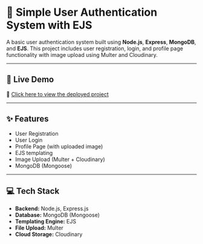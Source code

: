 # 👤 Simple User Authentication System with EJS

A basic user authentication system built using **Node.js**, **Express**, **MongoDB**, and **EJS**. This project includes user registration, login, and profile page functionality with image upload using Multer and Cloudinary.

---

## 🚀 Live Demo

🔗 [Click here to view the deployed project](https://simple-user-auth-ejs.onrender.com)

---

## ✨ Features

- User Registration
- User Login
- Profile Page (with uploaded image)
- EJS templating
- Image Upload (Multer + Cloudinary)
- MongoDB (Mongoose)

---

## 💻 Tech Stack

- **Backend:** Node.js, Express.js
- **Database:** MongoDB (Mongoose)
- **Templating Engine:** EJS
- **File Upload:** Multer
- **Cloud Storage:** Cloudinary
